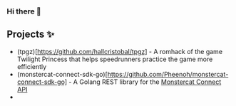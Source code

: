 ### Hi there 👋

## Projects ✨

- (tpgz)[https://github.com/hallcristobal/tpgz] - A romhack of the game Twilight Princess that helps speedrunners practice the game more efficiently
- (monstercat-connect-sdk-go)[https://github.com/Pheenoh/monstercat-connect-sdk-go] - A Golang REST library for the [Monstercat Connect API](https://github.com/z3ntu/MonstercatConnectAPI/blob/master/api.md)
- 
